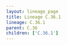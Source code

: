 ```yaml
---
layout: lineage_page
title: Lineage C.36.1
lineage: C.36.1
parent: C.36
children: ['C.36.1']
---
```

